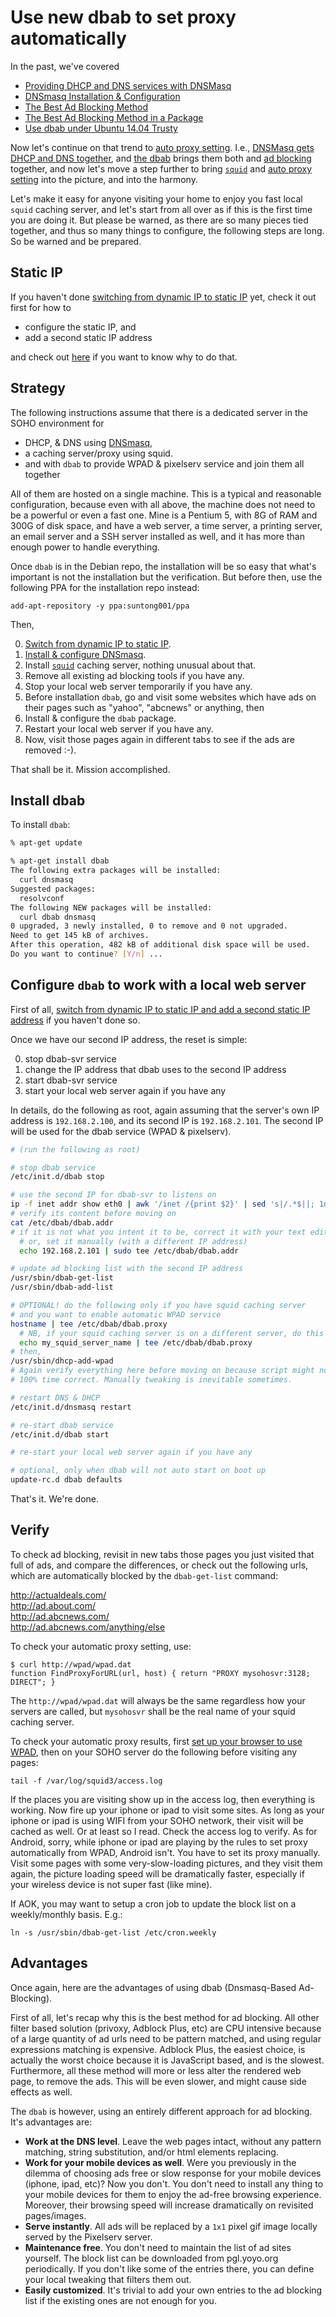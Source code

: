 # Use new dbab to set proxy automatically

In the past, we've covered

- [Providing DHCP and DNS services with DNSMasq](http://sfxpt.wordpress.com/2011/02/06/providing-dhcp-and-dns-services-with-dnsmasq/)
- [DNSmasq Installation & Configuration](http://sfxpt.wordpress.com/2013/11/30/dnsmasq-installation-configuration-5/)
- [The Best Ad Blocking Method](http://sfxpt.wordpress.com/2011/02/21/the-best-ad-blocking-method/)
- [The Best Ad Blocking Method in a Package](http://sfxpt.wordpress.com/2014/01/05/the-best-ad-blocking-method-in-a-package/)
- [Use dbab under Ubuntu 14.04 Trusty](http://sfxpt.wordpress.com/2014/05/11/use-dbab-under-ubuntu-14-04-trusty/)

Now let's continue on that trend to [auto proxy setting](http://sfxpt.wordpress.com/2014/11/23/the-secret-behind-the-auto-proxy-setting/). I.e., [DNSMasq gets DHCP and DNS together](http://sfxpt.wordpress.com/2011/02/06/providing-dhcp-and-dns-services-with-dnsmasq/), and [the dbab](http://sfxpt.wordpress.com/2014/01/05/the-best-ad-blocking-method-in-a-package/) brings them both and [ad blocking](http://sfxpt.wordpress.com/2011/02/21/the-best-ad-blocking-method/) together, and now let's move a step further to bring [`squid`](http://en.wikipedia.org/wiki/Squid_(software)) and  [auto proxy setting](http://sfxpt.wordpress.com/2014/11/23/the-secret-behind-the-auto-proxy-setting/) into the picture, and into the harmony. 

Let's make it easy for anyone visiting your home to enjoy you fast local `squid` caching server, and let's start from all over as if this is the first time you are doing it. But please be warned, as there are so many pieces tied together, and thus so many things to configure, the following steps are long. So be warned and be prepared. 


## Static IP

If you haven't done [switching from dynamic IP to static IP](http://sfxpt.wordpress.com/2014/05/11/use-dbab-under-ubuntu-14-04-trusty/) yet, check it out first for how to

- configure the static IP, and
- add a second static IP address

and check out [here](http://sfxpt.wordpress.com/2011/02/21/the-best-ad-blocking-method/#Pixelserv_server_IP_address) if you want to know why to do that. 

<a name="strategy"/>

## Strategy

The following instructions assume that there is a dedicated server in the SOHO environment for

- DHCP, & DNS using [DNSmasq](http://sfxpt.wordpress.com/2013/11/30/dnsmasq-installation-configuration-5/), 
- a caching server/proxy using squid. 
- and with `dbab` to provide WPAD & pixelserv service and join them all together

All of them are hosted on a single machine. This is a typical and reasonable configuration, because even with all above, the machine does not need to be a powerful or even a fast one. Mine is a Pentium 5, with 8G of RAM and 300G of disk space, and have a web server, a time server, a printing server, an email server and a SSH server installed as well, and it has more than enough power to handle everything. 

Once `dbab` is in the Debian repo, the installation will be so easy that what's important is not the installation but the verification. But before then, use the following PPA for the installation repo instead:

    add-apt-repository -y ppa:suntong001/ppa

Then, 

0. [Switch from dynamic IP to static IP](http://sfxpt.wordpress.com/2014/05/11/use-dbab-under-ubuntu-14-04-trusty/).
0. [Install & configure DNSmasq](http://sfxpt.wordpress.com/2013/11/30/dnsmasq-installation-configuration-5/).
0. Install [`squid`](http://en.wikipedia.org/wiki/Squid_(software)) caching server, nothing unusual about that.
0. Remove all existing ad blocking tools if you have any.
0. Stop your local web server temporarily if you have any.
0. Before installation `dbab`, go and visit some websites which have ads on their pages such as "yahoo", "abcnews" or anything, then
0. Install & configure the `dbab` package.
0. Restart your local web server if you have any.
0. Now, visit those pages again in different tabs to see if the ads are removed :-).

That shall be it. Mission accomplished. 

<a name="install"/>

## Install dbab

To install `dbab`:

```bash
% apt-get update 

% apt-get install dbab
The following extra packages will be installed:
  curl dnsmasq
Suggested packages:
  resolvconf
The following NEW packages will be installed:
  curl dbab dnsmasq
0 upgraded, 3 newly installed, 0 to remove and 0 not upgraded.
Need to get 145 kB of archives.
After this operation, 482 kB of additional disk space will be used.
Do you want to continue? [Y/n] ...
```

<a name="Configure"/>

## Configure `dbab` to work with a local web server

First of all, [switch from dynamic IP to static IP and add a second static IP address](http://sfxpt.wordpress.com/2014/05/11/use-dbab-under-ubuntu-14-04-trusty/) if you haven't done so.

Once we have our second IP address, the reset is simple:

0. stop dbab-svr service
0. change the IP address that dbab uses to the second IP address
0. start dbab-svr service
0. start your local web server again if you have any

In details, do the following as root, again assuming that the server's own IP address is `192.168.2.100`, and its second IP is `192.168.2.101`. The second IP will be used for the dbab service (WPAD & pixelserv).

```bash
# (run the following as root)

# stop dbab service
/etc/init.d/dbab stop

# use the second IP for dbab-svr to listens on
ip -f inet addr show eth0 | awk '/inet /{print $2}' | sed 's|/.*$||; 1d' | sudo tee /etc/dbab/dbab.addr
# verify its content before moving on
cat /etc/dbab/dbab.addr
# if it is not what you intent it to be, correct it with your text editor
  # or, set it manually (with a different IP address)
  echo 192.168.2.101 | sudo tee /etc/dbab/dbab.addr

# update ad blocking list with the second IP address 
/usr/sbin/dbab-get-list
/usr/sbin/dbab-add-list

# OPTIONAL! do the following only if you have squid caching server
# and you want to enable automatic WPAD service
hostname | tee /etc/dbab/dbab.proxy
  # NB, if your squid caching server is on a different server, do this instead
  echo my_squid_server_name | tee /etc/dbab/dbab.proxy
# then, 
/usr/sbin/dhcp-add-wpad
# Again verify everything here before moving on because script might not be
# 100% time correct. Manually tweaking is inevitable sometimes.

# restart DNS & DHCP
/etc/init.d/dnsmasq restart

# re-start dbab service
/etc/init.d/dbab start

# re-start your local web server again if you have any

# optional, only when dbab will not auto start on boot up
update-rc.d dbab defaults

```

That's it. We're done.


## Verify

To check ad blocking, revisit in new tabs those pages you just visited that full of ads, and compare the differences, or check out the following urls, which are automatically blocked by the `dbab-get-list` command:

http://actualdeals.com/  
http://ad.about.com/  
http://ad.abcnews.com/  
http://ad.abcnews.com/anything/else  

To check your automatic proxy setting, use:

    $ curl http://wpad/wpad.dat
    function FindProxyForURL(url, host) { return "PROXY mysohosvr:3128; DIRECT"; }

The `http://wpad/wpad.dat` will always be the same regardless how your servers are called, but `mysohosvr` shall be the real name of your squid caching server. 

To check your automatic proxy results, first [set up your browser to use WPAD](http://goo.gl/9uofLX#heading=h.7wr0f68pdads), then on your SOHO server do the following before visiting any pages:

    tail -f /var/log/squid3/access.log

If the places you are visiting show up in the access log, then everything is working. Now fire up your iphone or ipad to visit some sites. As long as your iphone or ipad is using WIFI from your SOHO network, their visit will be cached as well. Or at least so I read. Check the access log to verify. As for Android, sorry, while iphone or ipad are playing by the rules to set proxy automatically from WPAD, Android isn't. You have to set its proxy manually. Visit some pages with some very-slow-loading pictures, and they visit them again, the picture loading speed will be dramatically faster, especially if your wireless device is not super fast (like mine).

If AOK, you may want to setup a cron job to update the block list on a weekly/monthly basis. E.g.:

    ln -s /usr/sbin/dbab-get-list /etc/cron.weekly

<a name="advantages"/>

## Advantages

Once again, here are the advantages of using dbab (Dnsmasq-Based Ad-Blocking).

First of all, let's recap why this is the best method for ad blocking. All other filter based solution (privoxy, Adblock Plus, etc) are CPU intensive because of a large quantity of ad urls need to be pattern matched, and using regular expressions matching is expensive. Adblock Plus, the easiest choice, is actually the worst choice because it is JavaScript based, and is the slowest. Furthermore, all these method will more or less alter the rendered web page, to remove the ads. This will be even slower, and might cause side effects as well. 

The `dbab` is however, using an entirely different approach for ad blocking. It's advantages are:

- **Work at the DNS level**. Leave the web pages intact, without any pattern matching, string substitution, and/or html elements replacing.
- **Work for your mobile devices as well**. Were you previously in the dilemma of choosing ads free or slow response for your mobile devices (iphone, ipad, etc)? Now you don't. You don't need to install any thing to your mobile devices for them to enjoy the ad-free browsing experience. Moreover, their browsing speed will increase dramatically on revisited pages/images. 
- **Serve instantly**. All ads will be replaced by a `1x1` pixel gif image locally served by the Pixelserv server.
- **Maintenance free**. You don't need to maintain the list of ad sites yourself. The block list can be downloaded from pgl.yoyo.org periodically. If you don't like some of the entries there, you can define your local tweaking that filters them out.
- **Easily customized**. It's trivial to add your own entries to the ad blocking list if the existing ones are not enough for you.

